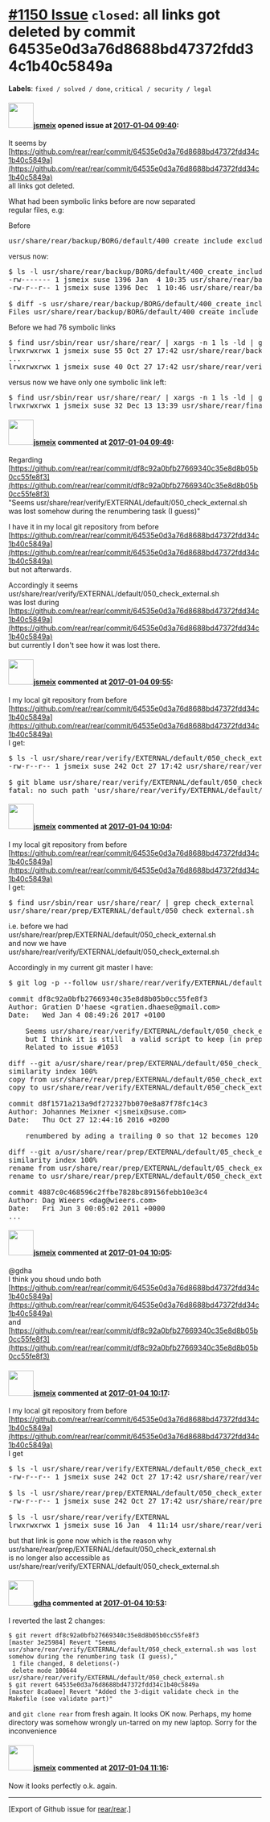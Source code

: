 [\#1150 Issue](https://github.com/rear/rear/issues/1150) `closed`: all links got deleted by commit 64535e0d3a76d8688bd47372fdd34c1b40c5849a
===========================================================================================================================================

**Labels**: `fixed / solved / done`, `critical / security / legal`

#### <img src="https://avatars.githubusercontent.com/u/1788608?u=925fc54e2ce01551392622446ece427f51e2f0ce&v=4" width="50">[jsmeix](https://github.com/jsmeix) opened issue at [2017-01-04 09:40](https://github.com/rear/rear/issues/1150):

It seems by  
[https://github.com/rear/rear/commit/64535e0d3a76d8688bd47372fdd34c1b40c5849a](https://github.com/rear/rear/commit/64535e0d3a76d8688bd47372fdd34c1b40c5849a)  
all links got deleted.

What had been symbolic links before are now separated  
regular files, e.g:

Before

<pre>
usr/share/rear/backup/BORG/default/400_create_include_exclude_files.sh -> ../../NETFS/default/400_create_include_exclude_files.sh
</pre>

versus now:

<pre>
$ ls -l usr/share/rear/backup/BORG/default/400_create_include_exclude_files.sh  usr/share/rear/backup/NETFS/default/400_create_include_exclude_files.sh
-rw------- 1 jsmeix suse 1396 Jan  4 10:35 usr/share/rear/backup/BORG/default/400_create_include_exclude_files.sh
-rw-r--r-- 1 jsmeix suse 1396 Dec  1 10:46 usr/share/rear/backup/NETFS/default/400_create_include_exclude_files.sh

$ diff -s usr/share/rear/backup/BORG/default/400_create_include_exclude_files.sh  usr/share/rear/backup/NETFS/default/400_create_include_exclude_files.sh
Files usr/share/rear/backup/BORG/default/400_create_include_exclude_files.sh and usr/share/rear/backup/NETFS/default/400_create_include_exclude_files.sh are identical
</pre>

Before we had 76 symbolic links

<pre>
$ find usr/sbin/rear usr/share/rear/ | xargs -n 1 ls -ld | grep '^l'
lrwxrwxrwx 1 jsmeix suse 55 Oct 27 17:42 usr/share/rear/backup/BORG/default/400_create_include_exclude_files.sh -> ../../NETFS/default/400_create_include_exclude_files.sh
...
lrwxrwxrwx 1 jsmeix suse 40 Oct 27 17:42 usr/share/rear/verify/default/030_translate_tape.sh -> ../../prep/default/030_translate_tape.sh
</pre>

versus now we have only one symbolic link left:

<pre>
$ find usr/sbin/rear usr/share/rear/ | xargs -n 1 ls -ld | grep '^l'
lrwxrwxrwx 1 jsmeix suse 32 Dec 13 13:39 usr/share/rear/finalize/SUSE_LINUX/ppc64/500_rebuild_initramfs.sh -> ../i386/170_rebuild_initramfs.sh
</pre>

#### <img src="https://avatars.githubusercontent.com/u/1788608?u=925fc54e2ce01551392622446ece427f51e2f0ce&v=4" width="50">[jsmeix](https://github.com/jsmeix) commented at [2017-01-04 09:49](https://github.com/rear/rear/issues/1150#issuecomment-270332908):

Regarding  
[https://github.com/rear/rear/commit/df8c92a0bfb27669340c35e8d8b05b0cc55fe8f3](https://github.com/rear/rear/commit/df8c92a0bfb27669340c35e8d8b05b0cc55fe8f3)  
"Seems usr/share/rear/verify/EXTERNAL/default/050\_check\_external.sh  
was lost somehow during the renumbering task (I guess)"

I have it in my local git repository from before  
[https://github.com/rear/rear/commit/64535e0d3a76d8688bd47372fdd34c1b40c5849a](https://github.com/rear/rear/commit/64535e0d3a76d8688bd47372fdd34c1b40c5849a)  
but not afterwards.

Accordingly it seems  
usr/share/rear/verify/EXTERNAL/default/050\_check\_external.sh  
was lost during  
[https://github.com/rear/rear/commit/64535e0d3a76d8688bd47372fdd34c1b40c5849a](https://github.com/rear/rear/commit/64535e0d3a76d8688bd47372fdd34c1b40c5849a)  
but currently I don't see how it was lost there.

#### <img src="https://avatars.githubusercontent.com/u/1788608?u=925fc54e2ce01551392622446ece427f51e2f0ce&v=4" width="50">[jsmeix](https://github.com/jsmeix) commented at [2017-01-04 09:55](https://github.com/rear/rear/issues/1150#issuecomment-270334181):

I my local git repository from before  
[https://github.com/rear/rear/commit/64535e0d3a76d8688bd47372fdd34c1b40c5849a](https://github.com/rear/rear/commit/64535e0d3a76d8688bd47372fdd34c1b40c5849a)  
I get:

<pre>
$ ls -l usr/share/rear/verify/EXTERNAL/default/050_check_external.sh
-rw-r--r-- 1 jsmeix suse 242 Oct 27 17:42 usr/share/rear/verify/EXTERNAL/default/050_check_external.sh

$ git blame usr/share/rear/verify/EXTERNAL/default/050_check_external.sh
fatal: no such path 'usr/share/rear/verify/EXTERNAL/default/050_check_external.sh' in HEAD
</pre>

#### <img src="https://avatars.githubusercontent.com/u/1788608?u=925fc54e2ce01551392622446ece427f51e2f0ce&v=4" width="50">[jsmeix](https://github.com/jsmeix) commented at [2017-01-04 10:04](https://github.com/rear/rear/issues/1150#issuecomment-270335832):

I my local git repository from before  
[https://github.com/rear/rear/commit/64535e0d3a76d8688bd47372fdd34c1b40c5849a](https://github.com/rear/rear/commit/64535e0d3a76d8688bd47372fdd34c1b40c5849a)  
I get:

<pre>
$ find usr/sbin/rear usr/share/rear/ | grep check_external
usr/share/rear/prep/EXTERNAL/default/050_check_external.sh
</pre>

i.e. before we had  
usr/share/rear/prep/EXTERNAL/default/050\_check\_external.sh  
and now we have  
usr/share/rear/verify/EXTERNAL/default/050\_check\_external.sh

Accordingly in my current git master I have:

<pre>
$ git log -p --follow usr/share/rear/verify/EXTERNAL/default/050_check_external.sh

commit df8c92a0bfb27669340c35e8d8b05b0cc55fe8f3
Author: Gratien D'haese &lt;gratien.dhaese@gmail.com>
Date:   Wed Jan 4 08:49:26 2017 +0100

    Seems usr/share/rear/verify/EXTERNAL/default/050_check_external.sh was lost somehow during the renumbering task (I guess),
    but I think it is still  a valid script to keep (in prep it is still there I noticed).
    Related to issue #1053

diff --git a/usr/share/rear/prep/EXTERNAL/default/050_check_external.sh b/usr/share/rear/verify/EXTERNAL/default/050_check_external.sh
similarity index 100%
copy from usr/share/rear/prep/EXTERNAL/default/050_check_external.sh
copy to usr/share/rear/verify/EXTERNAL/default/050_check_external.sh

commit d8f1571a213a9df272327bb070e8a87f78fc14c3
Author: Johannes Meixner &lt;jsmeix@suse.com>
Date:   Thu Oct 27 12:44:16 2016 +0200

    renumbered by ading a trailing 0 so that 12 becomes 120 except 00 which becomes 005 and adapted symlinks to point again to the right re-numbered scripts

diff --git a/usr/share/rear/prep/EXTERNAL/default/05_check_external.sh b/usr/share/rear/prep/EXTERNAL/default/050_check_external.sh
similarity index 100%
rename from usr/share/rear/prep/EXTERNAL/default/05_check_external.sh
rename to usr/share/rear/prep/EXTERNAL/default/050_check_external.sh

commit 4887c0c468596c2ffbe7828bc89156febb10e3c4
Author: Dag Wieers &lt;dag@wieers.com>
Date:   Fri Jun 3 00:05:02 2011 +0000
...
</pre>

#### <img src="https://avatars.githubusercontent.com/u/1788608?u=925fc54e2ce01551392622446ece427f51e2f0ce&v=4" width="50">[jsmeix](https://github.com/jsmeix) commented at [2017-01-04 10:05](https://github.com/rear/rear/issues/1150#issuecomment-270336077):

@gdha  
I think you shoud undo both  
[https://github.com/rear/rear/commit/64535e0d3a76d8688bd47372fdd34c1b40c5849a](https://github.com/rear/rear/commit/64535e0d3a76d8688bd47372fdd34c1b40c5849a)  
and  
[https://github.com/rear/rear/commit/df8c92a0bfb27669340c35e8d8b05b0cc55fe8f3](https://github.com/rear/rear/commit/df8c92a0bfb27669340c35e8d8b05b0cc55fe8f3)

#### <img src="https://avatars.githubusercontent.com/u/1788608?u=925fc54e2ce01551392622446ece427f51e2f0ce&v=4" width="50">[jsmeix](https://github.com/jsmeix) commented at [2017-01-04 10:17](https://github.com/rear/rear/issues/1150#issuecomment-270338303):

I my local git repository from before  
[https://github.com/rear/rear/commit/64535e0d3a76d8688bd47372fdd34c1b40c5849a](https://github.com/rear/rear/commit/64535e0d3a76d8688bd47372fdd34c1b40c5849a)  
I get

<pre>
$ ls -l usr/share/rear/verify/EXTERNAL/default/050_check_external.sh
-rw-r--r-- 1 jsmeix suse 242 Oct 27 17:42 usr/share/rear/verify/EXTERNAL/default/050_check_external.sh

$ ls -l usr/share/rear/prep/EXTERNAL/default/050_check_external.sh
-rw-r--r-- 1 jsmeix suse 242 Oct 27 17:42 usr/share/rear/prep/EXTERNAL/default/050_check_external.sh

$ ls -l usr/share/rear/verify/EXTERNAL        
lrwxrwxrwx 1 jsmeix suse 16 Jan  4 11:14 usr/share/rear/verify/EXTERNAL -> ../prep/EXTERNAL
</pre>

but that link is gone now which is the reason why  
usr/share/rear/prep/EXTERNAL/default/050\_check\_external.sh  
is no longer also accessible as  
usr/share/rear/verify/EXTERNAL/default/050\_check\_external.sh

#### <img src="https://avatars.githubusercontent.com/u/888633?u=cdaeb31efcc0048d3619651aa18dd4b76e636b21&v=4" width="50">[gdha](https://github.com/gdha) commented at [2017-01-04 10:53](https://github.com/rear/rear/issues/1150#issuecomment-270344786):

I reverted the last 2 changes:

    $ git revert df8c92a0bfb27669340c35e8d8b05b0cc55fe8f3
    [master 3e25984] Revert "Seems usr/share/rear/verify/EXTERNAL/default/050_check_external.sh was lost somehow during the renumbering task (I guess),"
     1 file changed, 8 deletions(-)
     delete mode 100644 usr/share/rear/verify/EXTERNAL/default/050_check_external.sh
    $ git revert 64535e0d3a76d8688bd47372fdd34c1b40c5849a
    [master 8ca0aee] Revert "Added the 3-digit validate check in the Makefile (see validate part)"

and `git clone rear` from fresh again. It looks OK now. Perhaps, my home
directory was somehow wrongly un-tarred on my new laptop. Sorry for the
inconvenience

#### <img src="https://avatars.githubusercontent.com/u/1788608?u=925fc54e2ce01551392622446ece427f51e2f0ce&v=4" width="50">[jsmeix](https://github.com/jsmeix) commented at [2017-01-04 11:16](https://github.com/rear/rear/issues/1150#issuecomment-270348841):

Now it looks perfectly o.k. again.

------------------------------------------------------------------------

\[Export of Github issue for
[rear/rear](https://github.com/rear/rear).\]
